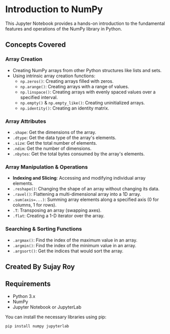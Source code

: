 # Introduction to NumPy

This Jupyter Notebook provides a hands-on introduction to the fundamental features and operations of the NumPy library in Python.

## Concepts Covered

### Array Creation
* Creating NumPy arrays from other Python structures like lists and sets.
* Using intrinsic array creation functions:
    * `np.zeros()`: Creating arrays filled with zeros.
    * `np.arange()`: Creating arrays with a range of values.
    * `np.linspace()`: Creating arrays with evenly spaced values over a specified interval.
    * `np.empty()` & `np.empty_like()`: Creating uninitialized arrays.
    * `np.identity()`: Creating an identity matrix.

### Array Attributes
* `.shape`: Get the dimensions of the array.
* `.dtype`: Get the data type of the array's elements.
* `.size`: Get the total number of elements.
* `.ndim`: Get the number of dimensions.
* `.nbytes`: Get the total bytes consumed by the array's elements.

### Array Manipulation & Operations
* **Indexing and Slicing**: Accessing and modifying individual array elements.
* `.reshape()`: Changing the shape of an array without changing its data.
* `.ravel()`: Flattening a multi-dimensional array into a 1D array.
* `.sum(axis=...)`: Summing array elements along a specified axis (0 for columns, 1 for rows).
* `.T`: Transposing an array (swapping axes).
* `.flat`: Creating a 1-D iterator over the array.

### Searching & Sorting Functions
* `.argmax()`: Find the index of the maximum value in an array.
* `.argmin()`: Find the index of the minimum value in an array.
* `.argsort()`: Get the indices that would sort the array.
## Created By Sujay Roy
## Requirements

* Python 3.x
* NumPy
* Jupyter Notebook or JupyterLab

You can install the necessary libraries using pip:
```bash
pip install numpy jupyterlab
